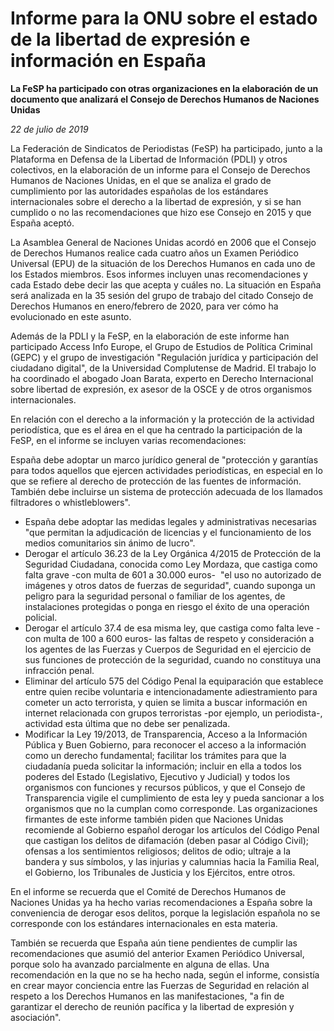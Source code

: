 # Informe para la ONU sobre el estado de la libertad de expresión e información en España

**La FeSP ha participado con otras organizaciones en la elaboración de un documento que analizará el Consejo de Derechos Humanos de Naciones Unidas**

*22 de julio de 2019*

La Federación de Sindicatos de Periodistas (FeSP) ha participado, junto a la Plataforma en Defensa de la Libertad de Información (PDLI) y otros colectivos, en la elaboración de un informe para el Consejo de Derechos Humanos de Naciones Unidas, en el que se analiza el grado de cumplimiento por las autoridades españolas de los estándares internacionales sobre el derecho a la libertad de expresión, y si se han cumplido o no las recomendaciones que hizo ese Consejo en 2015 y que España aceptó.

La Asamblea General de Naciones Unidas acordó en 2006 que el Consejo de Derechos Humanos realice cada cuatro años un Examen Periódico Universal (EPU) de la situación de los Derechos Humanos en cada uno de los Estados miembros. Esos informes incluyen unas recomendaciones y cada Estado debe decir las que acepta y cuáles no. La situación en España será analizada en la 35 sesión del grupo de trabajo del citado Consejo de Derechos Humanos en enero/febrero de 2020, para ver cómo ha evolucionado en este asunto.

Además de la PDLI y la FeSP, en la elaboración de este informe han participado Access Info Europe, el Grupo de Estudios de Política Criminal (GEPC) y el grupo de investigación "Regulación jurídica y participación del ciudadano digital", de la Universidad Complutense de Madrid. El trabajo lo ha coordinado el abogado Joan Barata, experto en Derecho Internacional sobre libertad de expresión, ex asesor de la OSCE y de otros organismos internacionales.

En relación con el derecho a la información y la protección de la actividad periodística, que es el área en el que ha centrado la participación de la FeSP, en el informe se incluyen varias recomendaciones:

España debe adoptar un marco jurídico general de "protección y garantías para todos aquellos que ejercen actividades periodísticas, en especial en lo que se refiere al derecho de protección de las fuentes de información. También debe incluirse un sistema de protección adecuada de los llamados filtradores o whistleblowers".
- España debe adoptar las medidas legales y administrativas necesarias "que permitan la adjudicación de licencias y el funcionamiento de los medios comunitarios sin ánimo de lucro".
- Derogar el artículo 36.23 de la Ley Orgánica 4/2015 de Protección de la Seguridad Ciudadana, conocida como Ley Mordaza, que castiga como falta grave -con multa de 601 a 30.000 euros-  "el uso no autorizado de imágenes y otros datos de fuerzas de seguridad", cuando suponga un peligro para la seguridad personal o familiar de los agentes, de instalaciones protegidas o ponga en riesgo el éxito de una operación policial.
- Derogar el artículo 37.4 de esa misma ley, que castiga como falta leve -con multa de 100 a 600 euros- las faltas de respeto y consideración a los agentes de las Fuerzas y Cuerpos de Seguridad en el ejercicio de sus funciones de protección de la seguridad, cuando no constituya una infracción penal.
- Eliminar del artículo 575 del Código Penal la equiparación que establece entre quien recibe voluntaria e intencionadamente adiestramiento para cometer un acto terrorista, y quien se limita a buscar información en internet relacionada con grupos terroristas -por ejemplo, un periodista-, actividad esta última que no debe ser penalizada.
- Modificar la Ley 19/2013, de Transparencia, Acceso a la Información Pública y Buen Gobierno, para reconocer el acceso a la información como un derecho fundamental; facilitar los trámites para que la ciudadanía pueda solicitar la información; incluir en ella a todos los poderes del Estado (Legislativo, Ejecutivo y Judicial) y todos los organismos con funciones y recursos públicos, y que el Consejo de Transparencia vigile el cumplimiento de esta ley y pueda sancionar a los organismos que no la cumplan como corresponde.
Las organizaciones firmantes de este informe también piden que Naciones Unidas recomiende al Gobierno español derogar los artículos del Código Penal que castigan los delitos de difamación (deben pasar al Código Civil); ofensas a los sentimientos religiosos; delitos de odio; ultraje a la bandera y sus símbolos, y las injurias y calumnias hacia la Familia Real, el Gobierno, los Tribunales de Justicia y los Ejércitos, entre otros.

En el informe se recuerda que el Comité de Derechos Humanos de Naciones Unidas ya ha hecho varias recomendaciones a España sobre la conveniencia de derogar esos delitos, porque la legislación española no se corresponde con los estándares internacionales en esta materia.

También se recuerda que España aún tiene pendientes de cumplir las recomendaciones que asumió del anterior Examen Periódico Universal, porque solo ha avanzado parcialmente en alguna de ellas. Una recomendación en la que no se ha hecho nada, según el informe, consistía en crear mayor conciencia entre las Fuerzas de Seguridad en relación al respeto a los Derechos Humanos en las manifestaciones, "a fin de garantizar el derecho de reunión pacífica y la libertad de expresión y asociación".
